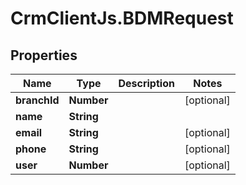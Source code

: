 # CrmClientJs.BDMRequest

## Properties

Name | Type | Description | Notes
------------ | ------------- | ------------- | -------------
**branchId** | **Number** |  | [optional] 
**name** | **String** |  | 
**email** | **String** |  | [optional] 
**phone** | **String** |  | [optional] 
**user** | **Number** |  | [optional] 



